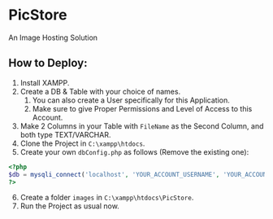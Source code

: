 # PicStore
An Image Hosting Solution
## How to Deploy:
1. Install XAMPP.
2. Create a DB & Table with your choice of names.
   1. You can also create a User specifically for this Application.
   2. Make sure to give Proper Permissions and Level of Access to this Account.
3. Make 2 Columns in your Table with `FileName` as the Second Column, and both type TEXT/VARCHAR.
4. Clone the Project in `C:\xampp\htdocs`.
5. Create your own `dbConfig.php` as follows (Remove the existing one):
```php
<?php
$db = mysqli_connect('localhost', 'YOUR_ACCOUNT_USERNAME', 'YOUR_ACCOUNT_PASSWORD', 'DB_NAME');
?>
```
6. Create a folder `images` in `C:\xampp\htdocs\PicStore`.
7. Run the Project as usual now.